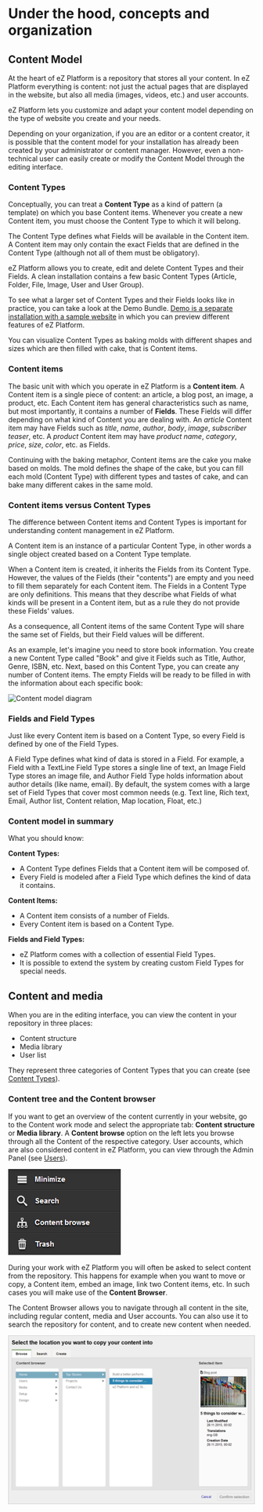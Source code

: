 # Under the hood, concepts and organization

## Content Model

At the heart of eZ Platform is a repository that stores all your content.
In eZ Platform everything is content: not just the actual pages that are displayed in the website,
but also all media (images, videos, etc.) and user accounts.

eZ Platform lets you customize and adapt your content model depending on the type of website you create and your needs.

Depending on your organization, if you are an editor or a content creator,
it is possible that the content model for your installation has already been created by your administrator or content manager.
However, even a non-technical user can easily create or modify the Content Model through the editing interface.

### Content Types

Conceptually, you can treat a **Content Type** as a kind of pattern (a template) on which you base Content items.
Whenever you create a new Content item, you must choose the Content Type to which it will belong.

The Content Type defines what Fields will be available in the Content item.
A Content item may only contain the exact Fields that are defined in the Content Type (although not all of them must be obligatory).

eZ Platform allows you to create, edit and delete Content Types and their Fields.
A clean installation contains a few basic Content Types (Article, Folder, File, Image, User and User Group).

To see what a larger set of Content Types and their Fields looks like in practice, you can take a look at the Demo Bundle.
[Demo is a separate installation with a sample website](https://github.com/ezsystems/ezplatform-demo) in which you can preview different features of eZ Platform.

You can visualize Content Types as baking molds with different shapes and sizes which are then filled with cake, that is Content items.

### Content items

The basic unit with which you operate in eZ Platform is a **Content item**.
A Content item is a single piece of content: an article, a blog post, an image, a product, etc.
Each Content item has general characteristics such as name, but most importantly, it contains a number of **Fields**.
These Fields will differ depending on what kind of Content you are dealing with.
An *article* Content item may have Fields such as *title*, *name*, *author*, *body*, *image*, *subscriber teaser*, etc.
A *product* Content item may have *product name*, *category*, *price*, *size*, *color*, etc. as Fields.

Continuing with the baking metaphor, Content items are the cake you make based on molds.
The mold defines the shape of the cake, but you can fill each mold (Content Type) with different types and tastes of cake,
and can bake many different cakes in the same mold.

### Content items versus Content Types

The difference between Content items and Content Types is important for understanding content management in eZ Platform.

A Content item is an instance of a particular Content Type, in other words a single object created based on a Content Type template.

When a Content item is created, it inherits the Fields from its Content Type.
However, the values of the Fields (their "contents") are empty and you need to fill them separately for each Content item.
The Fields in a Content Type are only definitions. This means that they describe what Fields of what kinds will be present in a Content item,
but as a rule they do not provide these Fields' values.

As a consequence, all Content items of the same Content Type will share the same set of Fields, but their Field values will be different.

As an example, let's imagine you need to store book information.
You create a new Content Type called "Book" and give it Fields such as Title, Author, Genre, ISBN, etc.
Next, based on this Content Type, you can create any number of Content items.
The empty Fields will be ready to be filled in with the information about each specific book:

![Content model diagram](img/content_model_diagram.png "Content model diagram")

### Fields and Field Types

Just like every Content item is based on a Content Type, so every Field is defined by one of the Field Types.

A Field Type defines what kind of data is stored in a Field.
For example, a Field with a TextLine Field Type stores a single line of text, an Image Field Type stores an image file,
and Author Field Type holds information about author details (like name, email).
By default, the system comes with a large set of Field Types that cover most common needs
(e.g. Text line, Rich text, Email, Author list, Content relation, Map location, Float, etc.)

### Content model in summary

What you should know:

**Content Types:**

- A Content Type defines Fields that a Content item will be composed of.
- Every Field is modeled after a Field Type which defines the kind of data it contains.

**Content Items:**

- A Content item consists of a number of Fields.
- Every Content item is based on a Content Type.

**Fields and Field Types:**

- eZ Platform comes with a collection of essential Field Types.
- It is possible to extend the system by creating custom Field Types for special needs.

## Content and media

When you are in the editing interface, you can view the content in your repository in three places:

- Content structure
- Media library
- User list

They represent three categories of Content Types that you can create
(see [Content Types](organizing_the_site.md#content-types)).

### Content tree and the Content browser

If you want to get an overview of the content currently in your website, go to the Content work mode
and select the appropriate tab: **Content structure** or **Media library**.
A **Content browse** option on the left lets you browse through all the Content of the respective category.
User accounts, which are also considered content in eZ Platform, you can view through the Admin Panel
(see [Users](organizing_the_site.md#users)).

![Content browser in the menu](img/left_menu.png "Content browser in the menu")

During your work with eZ Platform you will often be asked to select content from the repository.
This happens for example when you want to move or copy, a Content item, embed an image, link two Content items, etc.
In such cases you will make use of the **Content Browser**.

The Content Browser allows you to navigate through all content in the site, including regular content, media and User accounts.
You can also use it to search the repository for content, and to create new content when needed.

![Universal Discovery Widget](img/udw.png "Universal Discovery Widget")
